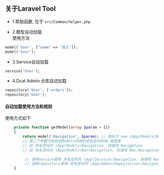 ## 关于Laravel Tool

- 1.帮助函数, 位于 `src/Common/helper.php`

- 2.模型自动加载<br>
使用方法
```php
model('User', ["name" => '张三']);
model('User');
```
- 3.Service自动加载<br>
```php
service('User');
```
- 4.Dcat Admin 仓库自动加载<br>
```php
repository('User', ['orders']);
repository('User');
```


#### 自动加载使用方法和规则<br>
  使用方式如下
```php
    private function getModel(array $param = [])
    {
        return model('Navigation', $param); // 类似于 new /App/Models/Navigation($param) 不过使用的是他的一个单例
        // 第二个参数为目标在Models的相对命名空间并用.相连接
        // 如 命名空间为 \App\Models\Navigation, 则填写 Navigation
        // 如 命名空间为 \App\Models\Nav\Navigation, 则填写 Nav.Navigation
        
         // 调用service使用 命名空间为 \App\Services\Navigation, 则填写 Navigation
         // 调用repository使用 命名空间为 \App\Admin\Repositories\Navigation, 则填写 Navigation
    }
